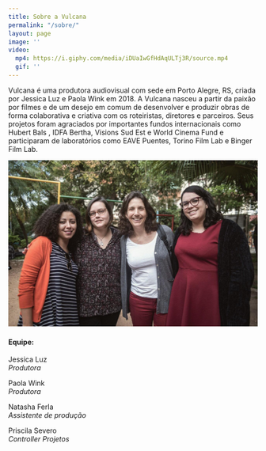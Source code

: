 ```yaml
---
title: Sobre a Vulcana
permalink: "/sobre/"
layout: page
image: ''
video:
  mp4: https://i.giphy.com/media/iDUaIwGfHdAqULTj3R/source.mp4
  gif: ''
---
```


Vulcana é uma produtora audiovisual com sede em Porto Alegre, RS, criada por Jessica Luz e Paola Wink em 2018. A Vulcana nasceu a partir da paixão por filmes e de um desejo em comum de desenvolver e produzir obras de forma colaborativa e criativa com os roteiristas, diretores e parceiros. Seus projetos foram agraciados por importantes fundos internacionais como Hubert Bals , IDFA Bertha, Visions Sud Est e World Cinema Fund e participaram de laboratórios como EAVE Puentes, Torino Film Lab e Binger Film Lab.

![](/uploads/2021/05/whatsapp-image-2021-04-29-at-10-40-39.jpeg)

<div class="team-info" markdown="1">

#### Equipe:

Jessica Luz  
_Produtora_

Paola Wink  
_Produtora_

Natasha Ferla  
_Assistente de produção_

Priscila Severo  
_Controller Projetos_
</div>